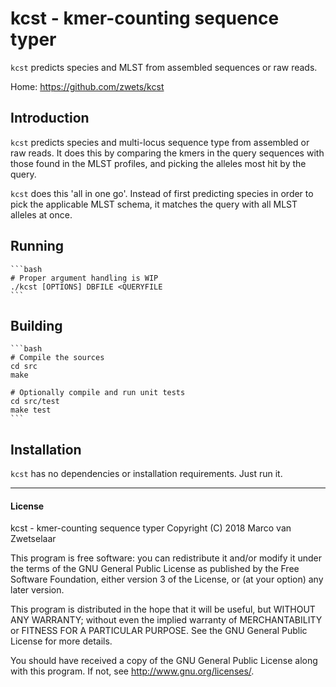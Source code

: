 # kcst - kmer-counting sequence typer

`kcst` predicts species and MLST from assembled sequences or raw reads.

Home: <https://github.com/zwets/kcst>


## Introduction

`kcst` predicts species and multi-locus sequence type from assembled or
raw reads.  It does this by comparing the kmers in the query sequences with
those found in the MLST profiles, and picking the alleles most hit by the
query.

`kcst` does this 'all in one go'.  Instead of first predicting species in
order to pick the applicable MLST schema, it matches the query with all MLST
alleles at once.


## Running

    ```bash
    # Proper argument handling is WIP
    ./kcst [OPTIONS] DBFILE <QUERYFILE
    ```

## Building

    ```bash
    # Compile the sources
    cd src
    make

    # Optionally compile and run unit tests
    cd src/test
    make test
    ```

## Installation

`kcst` has no dependencies or installation requirements.  Just run it.


---

#### License

kcst - kmer-counting sequence typer
Copyright (C) 2018  Marco van Zwetselaar

This program is free software: you can redistribute it and/or modify
it under the terms of the GNU General Public License as published by
the Free Software Foundation, either version 3 of the License, or
(at your option) any later version.

This program is distributed in the hope that it will be useful,
but WITHOUT ANY WARRANTY; without even the implied warranty of
MERCHANTABILITY or FITNESS FOR A PARTICULAR PURPOSE.  See the
GNU General Public License for more details.

You should have received a copy of the GNU General Public License
along with this program.  If not, see <http://www.gnu.org/licenses/>.

